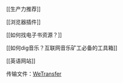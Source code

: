 ---
---

[[生产力推荐]]

[[浏览器插件]]

[[如何找电子书资源？]]

[[如何dig音乐？互联网音乐矿工必备的工具箱]]

[[英语网站]]



传输文件：[WeTransfer](https://wetransfer.com/)